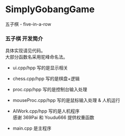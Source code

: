 # SimplyGobangGame
五子棋 - five-in-a-row

### 五子棋 开发简介

具体实现请见代码。  
大部分函数名采用驼峰命名法。

- ui.cpp/hpp 写的是显示相关

- chess.cpp/hpp 写的是棋盘+逻辑

- proc.cpp/hpp 写的是控制台输入处理

- mouseProc.cpp/hpp 写的是鼠标输入处理 & 人机运行

- AIWork.cpp/hpp 写的是人机程序  
  感谢 369Pai 和 Youdu666 提供权重函数

- main.cpp 是主程序
